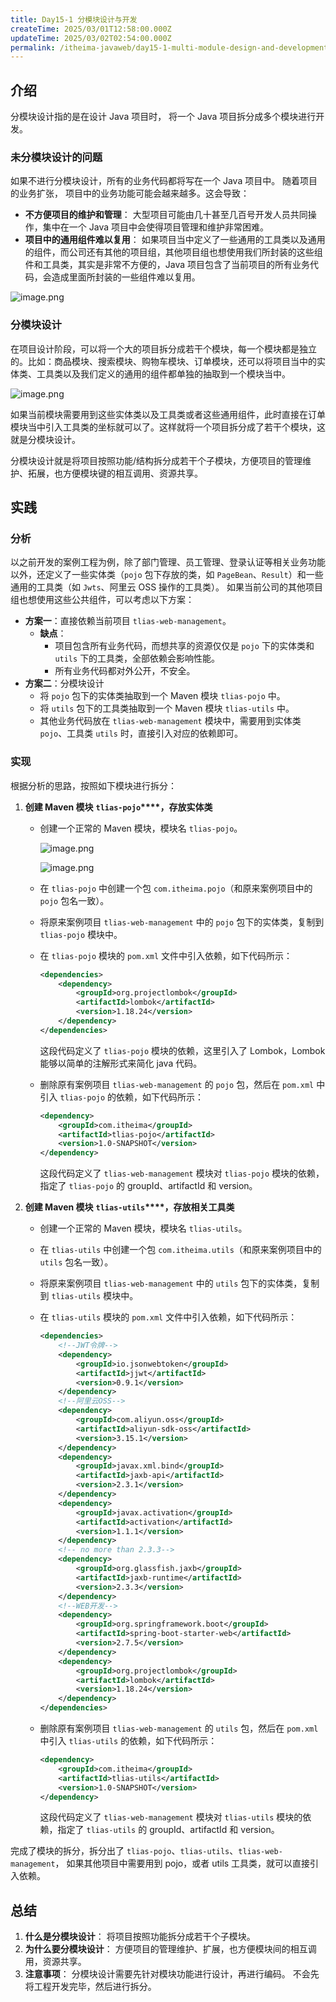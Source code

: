 ```yaml
---
title: Day15-1 分模块设计与开发
createTime: 2025/03/01T12:58:00.000Z
updateTime: 2025/03/02T02:54:00.000Z
permalink: /itheima-javaweb/day15-1-multi-module-design-and-development/
---
```


## ****介绍****


分模块设计指的是在设计 Java 项目时， 将一个 Java 项目拆分成多个模块进行开发。


### ****未分模块设计的问题****


如果不进行分模块设计，所有的业务代码都将写在一个 Java 项目中。 随着项目的业务扩张， 项目中的业务功能可能会越来越多。这会导致：

- **不方便项目的维护和管理**： 大型项目可能由几十甚至几百号开发人员共同操作，集中在一个 Java 项目中会使得项目管理和维护非常困难。
- **项目中的通用组件难以复用**： 如果项目当中定义了一些通用的工具类以及通用的组件，而公司还有其他的项目组，其他项目组也想使用我们所封装的这些组件和工具类，其实是非常不方便的，Java 项目包含了当前项目的所有业务代码，会造成里面所封装的一些组件难以复用。

![image.png](assets/cdce8a92691608aeee9e2495e3da9641.png)


### ****分模块设计****


在项目设计阶段，可以将一个大的项目拆分成若干个模块，每一个模块都是独立的。比如：商品模块、搜索模块、购物车模块、订单模块，还可以将项目当中的实体类、工具类以及我们定义的通用的组件都单独的抽取到一个模块当中。


![image.png](assets/84933e18a9fcb2c68d5e6f65613d0802.png)


如果当前模块需要用到这些实体类以及工具类或者这些通用组件，此时直接在订单模块当中引入工具类的坐标就可以了。这样就将一个项目拆分成了若干个模块，这就是分模块设计。


分模块设计就是将项目按照功能/结构拆分成若干个子模块，方便项目的管理维护、拓展，也方便模块键的相互调用、资源共享。


## ****实践****


### ****分析****


以之前开发的案例工程为例，除了部门管理、员工管理、登录认证等相关业务功能以外，还定义了一些实体类（`pojo` 包下存放的类，如 `PageBean`、`Result`）和一些通用的工具类（如 `Jwts`、阿里云 OSS 操作的工具类）。 如果当前公司的其他项目组也想使用这些公共组件，可以考虑以下方案：

- **方案一**：直接依赖当前项目 `tlias-web-management`。
	- **缺点**：
		- 项目包含所有业务代码，而想共享的资源仅仅是 `pojo` 下的实体类和 `utils` 下的工具类，全部依赖会影响性能。
		- 所有业务代码都对外公开，不安全。
- **方案二**：分模块设计
	- 将 `pojo` 包下的实体类抽取到一个 Maven 模块 `tlias-pojo` 中。
	- 将 `utils` 包下的工具类抽取到一个 Maven 模块 `tlias-utils` 中。
	- 其他业务代码放在 `tlias-web-management` 模块中，需要用到实体类 `pojo`、工具类 `utils` 时，直接引入对应的依赖即可。

### ****实现****


根据分析的思路，按照如下模块进行拆分：

1. **创建 Maven 模块** **`tlias-pojo`****，存放实体类**
	- 创建一个正常的 Maven 模块，模块名 `tlias-pojo`。

		![image.png](assets/434a4dd3b5e233399e368fdfb9d7f1a4.png)


		![image.png](assets/d8adba1dab4ed8f104c048974b4ca3fc.png)

	- 在 `tlias-pojo` 中创建一个包 `com.itheima.pojo`（和原来案例项目中的 `pojo` 包名一致）。
	- 将原来案例项目 `tlias-web-management` 中的 `pojo` 包下的实体类，复制到 `tlias-pojo` 模块中。
	- 在 `tlias-pojo` 模块的 `pom.xml` 文件中引入依赖，如下代码所示：

		```xml
		<dependencies>
		    <dependency>
		        <groupId>org.projectlombok</groupId>
		        <artifactId>lombok</artifactId>
		        <version>1.18.24</version>
		    </dependency>
		</dependencies>
		```


		这段代码定义了 `tlias-pojo` 模块的依赖，这里引入了 Lombok，Lombok 能够以简单的注解形式来简化 java 代码。

	- 删除原有案例项目 `tlias-web-management` 的 `pojo` 包，然后在 `pom.xml` 中引入 `tlias-pojo` 的依赖，如下代码所示：

		```xml
		<dependency>
		    <groupId>com.itheima</groupId>
		    <artifactId>tlias-pojo</artifactId>
		    <version>1.0-SNAPSHOT</version>
		</dependency>
		```


		这段代码定义了 `tlias-web-management` 模块对 `tlias-pojo` 模块的依赖，指定了 `tlias-pojo` 的 groupId、artifactId 和 version。

2. **创建 Maven 模块** **`tlias-utils`****，存放相关工具类**
	- 创建一个正常的 Maven 模块，模块名 `tlias-utils`。
	- 在 `tlias-utils` 中创建一个包 `com.itheima.utils`（和原来案例项目中的 `utils` 包名一致）。
	- 将原来案例项目 `tlias-web-management` 中的 `utils` 包下的实体类，复制到 `tlias-utils` 模块中。
	- 在 `tlias-utils` 模块的 `pom.xml` 文件中引入依赖，如下代码所示：

		```xml
		<dependencies>
		    <!--JWT令牌-->
		    <dependency>
		        <groupId>io.jsonwebtoken</groupId>
		        <artifactId>jjwt</artifactId>
		        <version>0.9.1</version>
		    </dependency>
		    <!--阿里云OSS-->
		    <dependency>
		        <groupId>com.aliyun.oss</groupId>
		        <artifactId>aliyun-sdk-oss</artifactId>
		        <version>3.15.1</version>
		    </dependency>
		    <dependency>
		        <groupId>javax.xml.bind</groupId>
		        <artifactId>jaxb-api</artifactId>
		        <version>2.3.1</version>
		    </dependency>
		    <dependency>
		        <groupId>javax.activation</groupId>
		        <artifactId>activation</artifactId>
		        <version>1.1.1</version>
		    </dependency>
		    <!-- no more than 2.3.3-->
		    <dependency>
		        <groupId>org.glassfish.jaxb</groupId>
		        <artifactId>jaxb-runtime</artifactId>
		        <version>2.3.3</version>
		    </dependency>
		    <!--WEB开发-->
		    <dependency>
		        <groupId>org.springframework.boot</groupId>
		        <artifactId>spring-boot-starter-web</artifactId>
		        <version>2.7.5</version>
		    </dependency>
		    <dependency>
		        <groupId>org.projectlombok</groupId>
		        <artifactId>lombok</artifactId>
		        <version>1.18.24</version>
		    </dependency>
		</dependencies>
		```

	- 删除原有案例项目 `tlias-web-management` 的 `utils` 包，然后在 `pom.xml` 中引入 `tlias-utils` 的依赖，如下代码所示：

		```xml
		<dependency>
		    <groupId>com.itheima</groupId>
		    <artifactId>tlias-utils</artifactId>
		    <version>1.0-SNAPSHOT</version>
		</dependency>
		```


		这段代码定义了 `tlias-web-management` 模块对 `tlias-utils` 模块的依赖，指定了 `tlias-utils` 的 groupId、artifactId 和 version。


完成了模块的拆分，拆分出了 `tlias-pojo`、`tlias-utils`、`tlias-web-management`， 如果其他项目中需要用到 pojo，或者 utils 工具类，就可以直接引入依赖。


## ****总结****

1. **什么是分模块设计**： 将项目按照功能拆分成若干个子模块。
2. **为什么要分模块设计**： 方便项目的管理维护、扩展，也方便模块间的相互调用，资源共享。
3. **注意事项**： 分模块设计需要先针对模块功能进行设计，再进行编码。 不会先将工程开发完毕，然后进行拆分。
